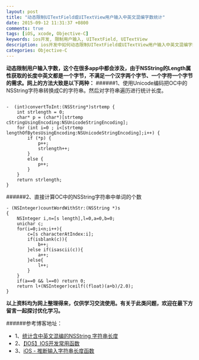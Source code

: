 ```yaml
---
layout: post
title: "动态限制UITextField或UITextView用户输入中英文混编字数统计"
date: 2015-09-12 11:31:37 +0800
comments: true
tags: [iOS, xcode, Objective-C]
keywords: ios开发, 限制用户输入, UITextField, UITextView
description: ios开发中如何动态限制UITextField或UITextView用户输入中英文混编字数统计
categories: Objective-C
---
```

**动态限制用户输入字数，这个在很多app中都会涉及，由于NSString的Length属性获取的长度中英文都是一个字节，不满足一个汉字两个字节、一个字符一个字节的需求。网上的方法大致是以下两种：**
######1、使用Unicode编码把OC中的NSString字符串转换成C的字符串。然后对字符串遍历进行统计长度。
<!--more-->

```

-  (int)convertToInt:(NSString*)strtemp {  
    int strlength = 0;
    char* p = (char*)[strtemp cStringUsingEncoding:NSUnicodeStringEncoding];
    for (int i=0 ; i<[strtemp lengthOfBytesUsingEncoding:NSUnicodeStringEncoding];i++) {
        if (*p) {
            p++;
            strlength++;
        }
        else {
            p++;
        }
    }
    return strlength;
}
```

######2、直接计算OC中的NSString字符串中单词的个数
```
- (NSInteger)countWordWithStr:(NSString *)s
{
    NSInteger i,n=[s length],l=0,a=0,b=0;
    unichar c;
    for(i=0;i<n;i++){
        c=[s characterAtIndex:i];
        if(isblank(c)){
            b++;
        }else if(isascii(c)){
            a++;
        }else{
            l++;
        }
    }
    if(a==0 && l==0) return 0;
    return l+(NSInteger)ceilf((float)(a+b)/2.0);
}
```
**以上资料均为网上整理得来，仅供学习交流使用。有关于此类问题，欢迎在最下方留言一起探讨优化学习。**

######参考博客地址：
* 1、<a href="http://mobilesolutions.blog.163.com/blog/static/18922417620116133910181/">统计含中英文混编的NSString 字符串长度 </a>
* 2、<a href="http://blog.csdn.net/toss156/article/details/8993270">【IOS】IOS开发常用函数</a>
* 3、<a href="http://code.qtuba.com/article-60968.html">iOS - 推断输入字符串长度函数</a>
